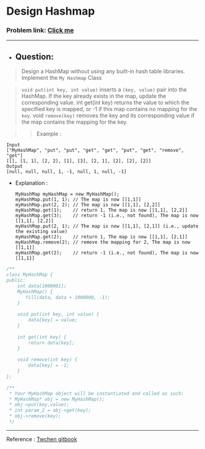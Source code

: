 # Design Hashmap 
### Problem link: [Click me](https://leetcode.com/problems/design-hashmap/)
---

- ## Question: 
> Design a HashMap without using any built-in hash table libraries.
> Implement the `My Hashmap` Class

> `void put(int key, int value)` inserts a `(key, value)` pair into the HashMap. If the key already exists in the map,
    update the corresponding value.
  int get(int key) returns the value to which the specified key is mapped, or -1 if this map contains no mapping for the `key`.
void  `remove(key)` removes the key and its corresponding value if the map contains the mapping for the key.

>> Example :
                
    Input
    ["MyHashMap", "put", "put", "get", "get", "put", "get", "remove", "get"]
    [[], [1, 1], [2, 2], [1], [3], [2, 1], [2], [2], [2]]
    Output
    [null, null, null, 1, -1, null, 1, null, -1]

- Explanation : 

      MyHashMap myHashMap = new MyHashMap();
      myHashMap.put(1, 1); // The map is now [[1,1]]
      myHashMap.put(2, 2); // The map is now [[1,1], [2,2]]
      myHashMap.get(1);    // return 1, The map is now [[1,1], [2,2]]
      myHashMap.get(3);    // return -1 (i.e., not found), The map is now [[1,1], [2,2]]
      myHashMap.put(2, 1); // The map is now [[1,1], [2,1]] (i.e., update the existing value)
      myHashMap.get(2);    // return 1, The map is now [[1,1], [2,1]]
      myHashMap.remove(2); // remove the mapping for 2, The map is now [[1,1]]
      myHashMap.get(2);    // return -1 (i.e., not found), The map is now [[1,1]] 
      
```cpp
/**
class MyHashMap {
public:
    int data[1000001];
    MyHashMap() {
       fill(data, data + 1000000, -1); 
    }
    
    void put(int key, int value) {
        data[key] = value;
    }
    
    int get(int key) {
        return data[key];
    }
    
    void remove(int key) {
        data[key] = -1;
    }
};

/**
 * Your MyHashMap object will be instantiated and called as such:
 * MyHashMap* obj = new MyHashMap();
 * obj->put(key,value);
 * int param_2 = obj->get(key);
 * obj->remove(key);
 */
```
---
Reference : [Twchen gitbook](https://twchen.gitbook.io/leetcode/)
